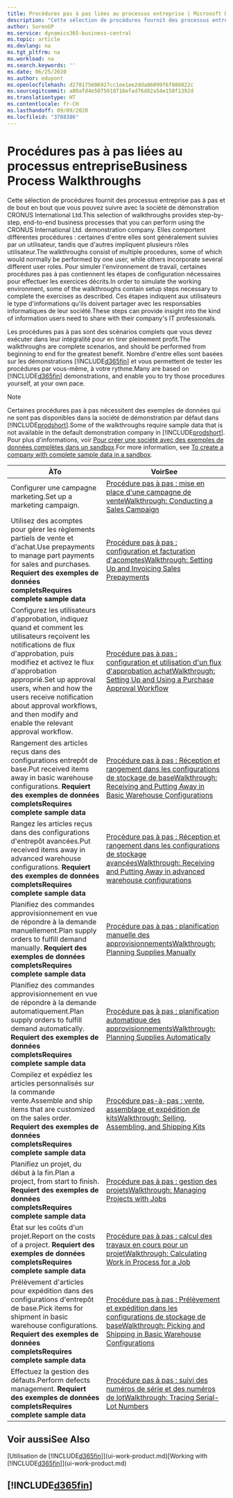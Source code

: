 ```yaml
---
title: Procédures pas à pas liées au processus entreprise | Microsoft Docs
description: "Cette sélection de procédures fournit des processus entreprise pas à pas et de bout en bout que vous pouvez suivre avec la société de démonstration CRONUS International Ltd. Elles comportent différentes procédures : certaines d'entre elles sont généralement suivies par un utilisateur, tandis que d'autres impliquent plusieurs rôles utilisateur. Pour simuler l'environnement de travail, certaines procédures pas à pas contiennent les étapes de configuration nécessaires pour effectuer les exercices décrits. Ces étapes indiquent aux utilisateurs le type d'informations qu'ils doivent partager avec les responsables informatiques de leur société."
author: SorenGP
ms.service: dynamics365-business-central
ms.topic: article
ms.devlang: na
ms.tgt_pltfrm: na
ms.workload: na
ms.search.keywords: ''
ms.date: 06/25/2020
ms.author: edupont
ms.openlocfilehash: d278175606927cc1ee1ee2dda86099f6f080822c
ms.sourcegitcommit: a80afd4e5075018716efad76d82a54e158f1392d
ms.translationtype: HT
ms.contentlocale: fr-CH
ms.lasthandoff: 09/09/2020
ms.locfileid: "3788386"
---
```

# <a name="business-process-walkthroughs"></a><span data-ttu-id="42886-106">Procédures pas à pas liées au processus entreprise</span><span class="sxs-lookup"><span data-stu-id="42886-106">Business Process Walkthroughs</span></span>

<span data-ttu-id="42886-107">Cette sélection de procédures fournit des processus entreprise pas à pas et de bout en bout que vous pouvez suivre avec la société de démonstration CRONUS International Ltd.</span><span class="sxs-lookup"><span data-stu-id="42886-107">This selection of walkthroughs provides step-by-step, end-to-end business processes that you can perform using the CRONUS International Ltd. demonstration company.</span></span> <span data-ttu-id="42886-108">Elles comportent différentes procédures : certaines d'entre elles sont généralement suivies par un utilisateur, tandis que d'autres impliquent plusieurs rôles utilisateur.</span><span class="sxs-lookup"><span data-stu-id="42886-108">The walkthroughs consist of multiple procedures, some of which would normally be performed by one user, while others incorporate several different user roles.</span></span> <span data-ttu-id="42886-109">Pour simuler l'environnement de travail, certaines procédures pas à pas contiennent les étapes de configuration nécessaires pour effectuer les exercices décrits.</span><span class="sxs-lookup"><span data-stu-id="42886-109">In order to simulate the working environment, some of the walkthroughs contain setup steps necessary to complete the exercises as described.</span></span> <span data-ttu-id="42886-110">Ces étapes indiquent aux utilisateurs le type d'informations qu'ils doivent partager avec les responsables informatiques de leur société.</span><span class="sxs-lookup"><span data-stu-id="42886-110">These steps can provide insight into the kind of information users need to share with their company's IT professionals.</span></span>  

 <span data-ttu-id="42886-111">Les procédures pas à pas sont des scénarios complets que vous devez exécuter dans leur intégralité pour en tirer pleinement profit.</span><span class="sxs-lookup"><span data-stu-id="42886-111">The walkthroughs are complete scenarios, and should be performed from beginning to end for the greatest benefit.</span></span> <span data-ttu-id="42886-112">Nombre d'entre elles sont basées sur les démonstrations [!INCLUDE[d365fin](includes/d365fin_md.md)] et vous permettent de tester les procédures par vous-même, à votre rythme.</span><span class="sxs-lookup"><span data-stu-id="42886-112">Many are based on [!INCLUDE[d365fin](includes/d365fin_md.md)] demonstrations, and enable you to try those procedures yourself, at your own pace.</span></span>  

> [!NOTE]
> <span data-ttu-id="42886-113">Certaines procédures pas à pas nécessitent des exemples de données qui ne sont pas disponibles dans la société de démonstration par défaut dans [!INCLUDE[prodshort](includes/prodshort.md)].</span><span class="sxs-lookup"><span data-stu-id="42886-113">Some of the walkthroughs require sample data that is not available in the default demonstration company in [!INCLUDE[prodshort](includes/prodshort.md)].</span></span> <span data-ttu-id="42886-114">Pour plus d'informations, voir [Pour créer une société avec des exemples de données complètes dans un sandbox](across-how-create-sandbox-environment.md#to-create-a-company-with-complete-sample-data-in-a-sandbox).</span><span class="sxs-lookup"><span data-stu-id="42886-114">For more information, see [To create a company with complete sample data in a sandbox](across-how-create-sandbox-environment.md#to-create-a-company-with-complete-sample-data-in-a-sandbox).</span></span>

|<span data-ttu-id="42886-115">À</span><span class="sxs-lookup"><span data-stu-id="42886-115">To</span></span>|<span data-ttu-id="42886-116">Voir</span><span class="sxs-lookup"><span data-stu-id="42886-116">See</span></span>|  
|--------|---------|  
|<span data-ttu-id="42886-117">Configurer une campagne marketing.</span><span class="sxs-lookup"><span data-stu-id="42886-117">Set up a marketing campaign.</span></span>|[<span data-ttu-id="42886-118">Procédure pas à pas : mise en place d'une campagne de vente</span><span class="sxs-lookup"><span data-stu-id="42886-118">Walkthrough: Conducting a Sales Campaign</span></span>](walkthrough-conducting-a-sales-campaign.md)|  
|<span data-ttu-id="42886-119">Utilisez des acomptes pour gérer les règlements partiels de vente et d'achat.</span><span class="sxs-lookup"><span data-stu-id="42886-119">Use prepayments to manage part payments for sales and purchases.</span></span> <span data-ttu-id="42886-120">**Requiert des exemples de données complets**</span><span class="sxs-lookup"><span data-stu-id="42886-120">**Requires complete sample data**</span></span> |[<span data-ttu-id="42886-121">Procédure pas à pas : configuration et facturation d'acomptes</span><span class="sxs-lookup"><span data-stu-id="42886-121">Walkthrough: Setting Up and Invoicing Sales Prepayments</span></span>](walkthrough-setting-up-and-invoicing-sales-prepayments.md)|  
|<span data-ttu-id="42886-122">Configurez les utilisateurs d'approbation, indiquez quand et comment les utilisateurs reçoivent les notifications de flux d'approbation, puis modifiez et activez le flux d'approbation approprié.</span><span class="sxs-lookup"><span data-stu-id="42886-122">Set up approval users, when and how the users receive notification about approval workflows, and then modify and enable the relevant approval workflow.</span></span>|[<span data-ttu-id="42886-123">Procédure pas à pas : configuration et utilisation d'un flux d'approbation achat</span><span class="sxs-lookup"><span data-stu-id="42886-123">Walkthrough: Setting Up and Using a Purchase Approval Workflow</span></span>](walkthrough-setting-up-and-using-a-purchase-approval-workflow.md)|  
|<span data-ttu-id="42886-124">Rangement des articles reçus dans des configurations entrepôt de base.</span><span class="sxs-lookup"><span data-stu-id="42886-124">Put received items away in basic warehouse configurations.</span></span> <span data-ttu-id="42886-125">**Requiert des exemples de données complets**</span><span class="sxs-lookup"><span data-stu-id="42886-125">**Requires complete sample data**</span></span>|[<span data-ttu-id="42886-126">Procédure pas à pas : Réception et rangement dans les configurations de stockage de base</span><span class="sxs-lookup"><span data-stu-id="42886-126">Walkthrough: Receiving and Putting Away in Basic Warehouse Configurations</span></span>](walkthrough-receiving-and-putting-away-in-basic-warehousing.md)|  
|<span data-ttu-id="42886-127">Rangez les articles reçus dans des configurations d'entrepôt avancées.</span><span class="sxs-lookup"><span data-stu-id="42886-127">Put received items away in advanced warehouse configurations.</span></span> <span data-ttu-id="42886-128">**Requiert des exemples de données complets**</span><span class="sxs-lookup"><span data-stu-id="42886-128">**Requires complete sample data**</span></span>|[<span data-ttu-id="42886-129">Procédure pas à pas : Réception et rangement dans les configurations de stockage avancées</span><span class="sxs-lookup"><span data-stu-id="42886-129">Walkthrough: Receiving and Putting Away in advanced warehouse configurations</span></span>](walkthrough-receiving-and-putting-away-in-advanced-warehousing.md)|  
|<span data-ttu-id="42886-130">Planifiez des commandes approvisionnement en vue de répondre à la demande manuellement.</span><span class="sxs-lookup"><span data-stu-id="42886-130">Plan supply orders to fulfill demand manually.</span></span> <span data-ttu-id="42886-131">**Requiert des exemples de données complets**</span><span class="sxs-lookup"><span data-stu-id="42886-131">**Requires complete sample data**</span></span>|[<span data-ttu-id="42886-132">Procédure pas à pas : planification manuelle des approvisionnements</span><span class="sxs-lookup"><span data-stu-id="42886-132">Walkthrough: Planning Supplies Manually</span></span>](walkthrough-planning-supplies-manually.md)|  
|<span data-ttu-id="42886-133">Planifiez des commandes approvisionnement en vue de répondre à la demande automatiquement.</span><span class="sxs-lookup"><span data-stu-id="42886-133">Plan supply orders to fulfill demand automatically.</span></span> <span data-ttu-id="42886-134">**Requiert des exemples de données complets**</span><span class="sxs-lookup"><span data-stu-id="42886-134">**Requires complete sample data**</span></span>|[<span data-ttu-id="42886-135">Procédure pas à pas : planification automatique des approvisionnements</span><span class="sxs-lookup"><span data-stu-id="42886-135">Walkthrough: Planning Supplies Automatically</span></span>](walkthrough-planning-supplies-automatically.md)|  
|<span data-ttu-id="42886-136">Compilez et expédiez les articles personnalisés sur la commande vente.</span><span class="sxs-lookup"><span data-stu-id="42886-136">Assemble and ship items that are customized on the sales order.</span></span> <span data-ttu-id="42886-137">**Requiert des exemples de données complets**</span><span class="sxs-lookup"><span data-stu-id="42886-137">**Requires complete sample data**</span></span>|[<span data-ttu-id="42886-138">Procédure pas-à-pas : vente, assemblage et expédition de kits</span><span class="sxs-lookup"><span data-stu-id="42886-138">Walkthrough: Selling, Assembling, and Shipping Kits</span></span>](walkthrough-selling-assembling-and-shipping-kits.md)|  
|<span data-ttu-id="42886-139">Planifiez un projet, du début à la fin.</span><span class="sxs-lookup"><span data-stu-id="42886-139">Plan a project, from start to finish.</span></span> <span data-ttu-id="42886-140">**Requiert des exemples de données complets**</span><span class="sxs-lookup"><span data-stu-id="42886-140">**Requires complete sample data**</span></span>|[<span data-ttu-id="42886-141">Procédure pas à pas : gestion des projets</span><span class="sxs-lookup"><span data-stu-id="42886-141">Walkthrough: Managing Projects with Jobs</span></span>](walkthrough-managing-projects-with-jobs.md)|  
|<span data-ttu-id="42886-142">État sur les coûts d'un projet.</span><span class="sxs-lookup"><span data-stu-id="42886-142">Report on the costs of a project.</span></span> <span data-ttu-id="42886-143">**Requiert des exemples de données complets**</span><span class="sxs-lookup"><span data-stu-id="42886-143">**Requires complete sample data**</span></span>|[<span data-ttu-id="42886-144">Procédure pas à pas : calcul des travaux en cours pour un projet</span><span class="sxs-lookup"><span data-stu-id="42886-144">Walkthrough: Calculating Work in Process for a Job</span></span>](walkthrough-calculating-work-in-process-for-a-job.md)|  
|<span data-ttu-id="42886-145">Prélèvement d'articles pour expédition dans des configurations d'entrepôt de base.</span><span class="sxs-lookup"><span data-stu-id="42886-145">Pick items for shipment in basic warehouse configurations.</span></span> <span data-ttu-id="42886-146">**Requiert des exemples de données complets**</span><span class="sxs-lookup"><span data-stu-id="42886-146">**Requires complete sample data**</span></span>|[<span data-ttu-id="42886-147">Procédure pas à pas : Prélèvement et expédition dans les configurations de stockage de base</span><span class="sxs-lookup"><span data-stu-id="42886-147">Walkthrough: Picking and Shipping in Basic Warehouse Configurations</span></span>](walkthrough-picking-and-shipping-in-basic-warehousing.md)|  
|<span data-ttu-id="42886-148">Effectuez la gestion des défauts.</span><span class="sxs-lookup"><span data-stu-id="42886-148">Perform defects management.</span></span> <span data-ttu-id="42886-149">**Requiert des exemples de données complets**</span><span class="sxs-lookup"><span data-stu-id="42886-149">**Requires complete sample data**</span></span>|[<span data-ttu-id="42886-150">Procédure pas à pas : suivi des numéros de série et des numéros de lot</span><span class="sxs-lookup"><span data-stu-id="42886-150">Walkthrough: Tracing Serial-Lot Numbers</span></span>](walkthrough-tracing-serial-lot-numbers.md)|  

## <a name="see-also"></a><span data-ttu-id="42886-151">Voir aussi</span><span class="sxs-lookup"><span data-stu-id="42886-151">See Also</span></span>

<span data-ttu-id="42886-152">[Utilisation de [!INCLUDE[d365fin](includes/d365fin_md.md)]](ui-work-product.md)</span><span class="sxs-lookup"><span data-stu-id="42886-152">[Working with [!INCLUDE[d365fin](includes/d365fin_md.md)]](ui-work-product.md)</span></span>  

## [!INCLUDE[d365fin](includes/free_trial_md.md)]  
